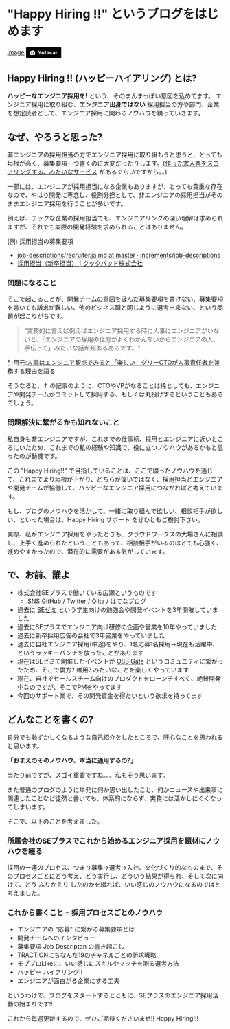 # "Happy Hiring !!" というブログをはじめます
[image](images/'yutacar-28290.jpg)
<a style="background-color:black;color:white;text-decoration:none;padding:4px 6px;font-family:-apple-system, BlinkMacSystemFont, &quot;San Francisco&quot;, &quot;Helvetica Neue&quot;, Helvetica, Ubuntu, Roboto, Noto, &quot;Segoe UI&quot;, Arial, sans-serif;font-size:12px;font-weight:bold;line-height:1.2;display:inline-block;border-radius:3px;" href="http://unsplash.com/@yutacar?utm_medium=referral&amp;utm_campaign=photographer-credit&amp;utm_content=creditBadge" target="_blank" rel="noopener noreferrer" title="Download free do whatever you want high-resolution photos from Yutacar"><span style="display:inline-block;padding:2px 3px;"><svg xmlns="http://www.w3.org/2000/svg" style="height:12px;width:auto;position:relative;vertical-align:middle;top:-1px;fill:white;" viewBox="0 0 32 32"><title></title><path d="M20.8 18.1c0 2.7-2.2 4.8-4.8 4.8s-4.8-2.1-4.8-4.8c0-2.7 2.2-4.8 4.8-4.8 2.7.1 4.8 2.2 4.8 4.8zm11.2-7.4v14.9c0 2.3-1.9 4.3-4.3 4.3h-23.4c-2.4 0-4.3-1.9-4.3-4.3v-15c0-2.3 1.9-4.3 4.3-4.3h3.7l.8-2.3c.4-1.1 1.7-2 2.9-2h8.6c1.2 0 2.5.9 2.9 2l.8 2.4h3.7c2.4 0 4.3 1.9 4.3 4.3zm-8.6 7.5c0-4.1-3.3-7.5-7.5-7.5-4.1 0-7.5 3.4-7.5 7.5s3.3 7.5 7.5 7.5c4.2-.1 7.5-3.4 7.5-7.5z"></path></svg></span><span style="display:inline-block;padding:2px 3px;">Yutacar</span></a>

## Happy Hiring !! (ハッピーハイアリング) とは?
**ハッピーなエンジニア採用を!** という、そのまんまっぽい意図を込めてます。
エンジニア採用に取り組む、**エンジニア出身ではない** 採用担当の方や部門、企業を想定読者として、エンジニア採用に関わるノウハウを綴っていきます。

## なぜ、やろうと思った?
非エンジニアの採用担当の方でエンジニア採用に取り組もうと思うと、とっても垣根が高く、募集要項一つ書くのに大変だったりします。([作った求人票をスコアリングする、みたいなサービス](https://findy.us/) があるぐらいですから。。)

一部には、エンジニアが採用担当になる企業もありますが、とっても貴重な存在なので、やはり開発に専念し、役割分担として、非エンジニアの採用担当がそのままエンジニア採用を行うことが多いです。

例えば、テックな企業の採用担当でも、エンジニアリングの深い理解は求められますが、それでも実際の開発経験を求められることはありません。

(例) 採用担当の募集要項

* [job-descriptions/recruiter.ja.md at master · increments/job-descriptions](https://github.com/increments/job-descriptions/blob/master/recruiter.ja.md)
* [採用担当（新卒担当） |    クックパッド株式会社](https://info.cookpad.com/careers/jobs/careers/recruiter-newgrads)

### 問題になること
そこで起こることが、開発チームの意図を汲んだ募集要項を書けない、募集要項を書いても訴求が難しい、他のビジネス職と同じように選考出来ない、という問題が起こりがちです。

> "実務的に言えば例えばエンジニア採用する時に人事にエンジニアがいないと、「エンジニアの採用の仕方がよくわかんないからエンジニアの人、手伝って」みたいな話が超あるあるです。"
>
引用元:[人事はエンジニア観点でみると「楽しい」グリーCTOが人事責任者を兼務する理由を語る](http://logmi.jp/196987)

そうなると、↑ の記事のように、CTOやVPがなることは稀としても、エンジニアや開発チームがコミットして採用する、もしくは丸投げするということもあるでしょう。

### 問題解決に繋がるかも知れないこと
私自身も非エンジニアですが、これまでの仕事柄、採用とエンジニアに近いところにいたため、これまでの私の経験や知識で、役に立つノウハウがあるかもと思ったのが動機です。

この "Happy Hiring!!" で目指していることは、ここで綴ったノウハウを通じて、これまでより垣根が下がり、どちらが偉いではなく、採用担当とエンジニアや開発チームが協働して、ハッピーなエンジニア採用につながればと考えています。

もし、ブログのノウハウを活かして、一緒に取り組んで欲しい、相談相手が欲しい、といった場合は、Happy Hiring サポート をぜひともご検討下さい。

実際、私がエンジニア採用をやったときも、クラウドワークスの大場さんに相談し、上手く進められたということもあって、相談相手がいるのはとても心強く、進めやすかったので、潜在的に需要がある気がしています。

## で、お前、誰よ
* 株式会社SEプラスで働いている広瀬というものです
  * SNS [GitHub](https://github.com/sezemiadmin) / [Twitter](https://twitter.com/toshiyahirose) / [Qiita](http://qiita.com/sezemi_seplus) / [はてなブログ](http://sezemi.hatenablog.com)
* 過去に [SEゼミ](https://www.seplus.jp/sezemi/) という学生向けの勉強会や開発イベントを3年開催していました
* 過去にSEプラスでエンジニア向け研修の企画や営業を10年やっていました
* 過去に新卒採用広告の会社で3年営業をやっていました
* 過去に自社エンジニア採用(中途)をやり、1名応募1名採用->現在も活躍中、というラッキーパンチを放ったことがあります
* 現在はSEゼミで開催したイベントが [OSS Gate](http://oss-gate.github.io/) というコミュニティに繋がったため、そこで裏方? 雑用? みたいなことを楽しくやっています
* 現在、自社でセールスチーム向けのプロダクトをローンチすべく、絶賛開発中なのですが、そこでPMをやってます
* 今回のサポート業で、その開発資金を得たいという欲求を持ってます

## どんなことを書くの?
自分でも恥ずかしくなるような自己紹介をしたところで、肝心なことを思われると思います。

 **「おまえのそのノウハウ、本当に通用するの?」**

当たり前ですが、スゴイ重要ですね。。。私もそう思います。

また普通のブログのように単発に何か思い出したこと、何かニュースや出来事に関連したことなど徒然と書いても、体系的にならず、実務には活かしにくくなってしまいます。

そこで、以下のことを考えました。

### 所属会社のSEプラスでこれから始めるエンジニア採用を題材にノウハウを綴る
採用の一連のプロセス、つまり募集->選考->入社、文化づくり的なものまで、そのプロセスごとにどう考え、どう実行し、どういう結果が得られ、そして次に向けて、どう ふりかえり したのかを綴れば、いい感じのノウハウになるのではと考えました。

### これから書くこと = 採用プロセスごとのノウハウ
* エンジニアの "応募" に繋がる募集要項とは
* 開発チームへのインタビュー
* 募集要項 Job Descripton の書き起こし
* TRACTIONにちなんだ19のチャネルごとの訴求戦略
* モブプロLikeに、いい感じにスキルやマッチを測る選考方法
* ハッピー ハイアリング!!
* エンジニアが面白がる企業にする工夫

というわけで、ブログをスタートするとともに、SEプラスのエンジニア採用活動の始まりです!!

これから毎週更新するので、ぜひご期待くださいませ!!
Happy Hiring!!!
